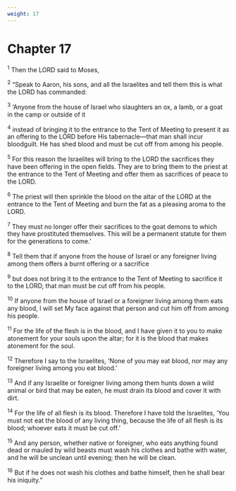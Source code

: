 ```yaml
---
weight: 17
---
```


# Chapter 17

<sup>1</sup> Then the LORD said to Moses, 

<sup>2</sup> “Speak to Aaron, his sons, and all the Israelites and tell them this is what the LORD has commanded: 

<sup>3</sup> ‘Anyone from the house of Israel who slaughters an ox, a lamb, or a goat in the camp or outside of it 

<sup>4</sup> instead of bringing it to the entrance to the Tent of Meeting to present it as an offering to the LORD before His tabernacle—that man shall incur bloodguilt. He has shed blood and must be cut off from among his people. 

<sup>5</sup> For this reason the Israelites will bring to the LORD the sacrifices they have been offering in the open fields. They are to bring them to the priest at the entrance to the Tent of Meeting and offer them as sacrifices of peace to the LORD. 

<sup>6</sup> The priest will then sprinkle the blood on the altar of the LORD at the entrance to the Tent of Meeting and burn the fat as a pleasing aroma to the LORD. 

<sup>7</sup> They must no longer offer their sacrifices to the goat demons to which they have prostituted themselves. This will be a permanent statute for them for the generations to come.’ 

<sup>8</sup> Tell them that if anyone from the house of Israel or any foreigner living among them offers a burnt offering or a sacrifice 

<sup>9</sup> but does not bring it to the entrance to the Tent of Meeting to sacrifice it to the LORD, that man must be cut off from his people. 

<sup>10</sup> If anyone from the house of Israel or a foreigner living among them eats any blood, I will set My face against that person and cut him off from among his people. 

<sup>11</sup> For the life of the flesh is in the blood, and I have given it to you to make atonement for your souls upon the altar; for it is the blood that makes atonement for the soul. 

<sup>12</sup> Therefore I say to the Israelites, ‘None of you may eat blood, nor may any foreigner living among you eat blood.’ 

<sup>13</sup> And if any Israelite or foreigner living among them hunts down a wild animal or bird that may be eaten, he must drain its blood and cover it with dirt. 

<sup>14</sup> For the life of all flesh is its blood. Therefore I have told the Israelites, ‘You must not eat the blood of any living thing, because the life of all flesh is its blood; whoever eats it must be cut off.’ 

<sup>15</sup> And any person, whether native or foreigner, who eats anything found dead or mauled by wild beasts must wash his clothes and bathe with water, and he will be unclean until evening; then he will be clean. 

<sup>16</sup> But if he does not wash his clothes and bathe himself, then he shall bear his iniquity.” 


